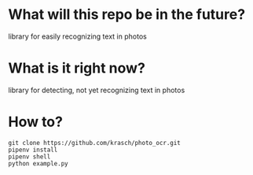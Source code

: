 # What will this repo be in the future?

library for easily recognizing text in photos

# What is it right now?

library for detecting, not yet recognizing text in photos

# How to?

```
git clone https://github.com/krasch/photo_ocr.git
pipenv install
pipenv shell
python example.py
```